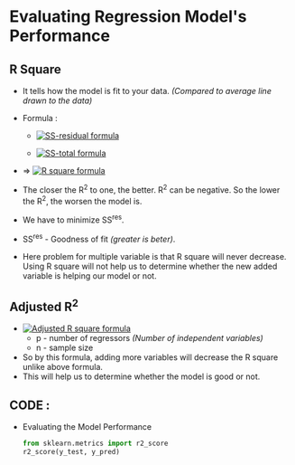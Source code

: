 # Evaluating Regression Model's Performance

## R Square 
	
- It tells how the model is fit to your data. *(Compared to average line drawn to the data)*

- Formula : 

	- <a href="https://www.codecogs.com/eqnedit.php?latex=\LARGE;{\color{Golden}SS_{res}=SUM((y_i-\hat{y_{i}})^2))}" target="_blank"><img src="https://latex.codecogs.com/png.latex?\LARGE;{\color{Golden}SS_{res}=SUM((y_i-\hat{y_{i}})^2))}" title="SS-residual formula" /></a>

	- <a href="https://www.codecogs.com/eqnedit.php?latex=\LARGE;{\color{Golden}SS_{tot}=SUM((y_i-y_{avg})^2))}" target="_blank"><img src="https://latex.codecogs.com/png.latex?\LARGE;{\color{Golden}SS_{tot}=SUM((y_i-y_{avg})^2))}" title="SS-total formula" /></a>

- => <a href="https://www.codecogs.com/eqnedit.php?latex=\LARGE;{\color{Golden}R^2=1-\frac{SS_{res}}{SS_{tot}}}" target="_blank"><img src="https://latex.codecogs.com/png.latex?\LARGE;{\color{Golden}R^2=1-\frac{SS_{res}}{SS_{tot}}}" title="R square formula" /></a>

- The closer the R<sup>2</sup> to one, the better. R<sup>2</sup> can be negative. So the lower the R<sup>2</sup>, the worsen the model is.
- We have to minimize SS<sup>res</sup>.
- SS<sup>res</sup> - Goodness of fit *(greater is beter)*.
- Here problem for multiple variable is that R square will never decrease. Using R square will not help us to determine whether the new added variable is helping our model or not.


## Adjusted R<sup>2</sup>

- <a href="https://www.codecogs.com/eqnedit.php?latex=\LARGE;{\color{Golden}Adj&space;R^2=1-(1-R^2)\frac{n-1}{n-p-1}}" target="_blank"><img src="https://latex.codecogs.com/png.latex?\LARGE;{\color{Golden}Adj&space;R^2=1-(1-R^2)\frac{n-1}{n-p-1}}" title="Adjusted R square formula" /></a>
	- p - number of regressors *(Number of independent variables)*
	- n - sample size
- So by this formula, adding more variables will decrease the R square unlike above formula.
- This will help us to determine whether the model is good or not.

## CODE : 

- Evaluating the Model Performance
	```py
	from sklearn.metrics import r2_score
	r2_score(y_test, y_pred)
	```